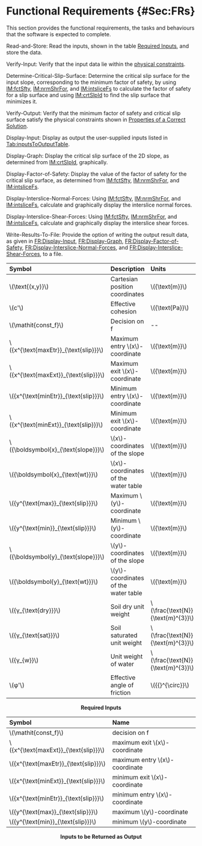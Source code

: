 # Functional Requirements {#Sec:FRs}

This section provides the functional requirements, the tasks and behaviours that the software is expected to complete.

<div id="readAndStore"></div>

Read-and-Store: Read the inputs, shown in the table [Required Inputs](./SecFRs.md#Table:ReqInputs), and store the data.

<div id="verifyInput"></div>

Verify-Input: Verify that the input data lie within the [physical constraints](./SecDataConstraints.md#Sec:DataConstraints).

<div id="determineCritSlip"></div>

Determine-Critical-Slip-Surface: Determine the critical slip surface for the input slope, corresponding to the minimum factor of safety, by using [IM:fctSfty](./SecIMs.md#IM:fctSfty), [IM:nrmShrFor](./SecIMs.md#IM:nrmShrFor), and [IM:intsliceFs](./SecIMs.md#IM:intsliceFs) to calculate the factor of safety for a slip surface and using [IM:crtSlpId](./SecIMs.md#IM:crtSlpId) to find the slip surface that minimizes it.

<div id="verifyOutput"></div>

Verify-Output: Verify that the minimum factor of safety and critical slip surface satisfy the physical constraints shown in [Properties of a Correct Solution](./SecCorSolProps.md#Sec:CorSolProps).

<div id="displayInput"></div>

Display-Input: Display as output the user-supplied inputs listed in [Tab:inputsToOutputTable](./SecFRs.md#Table:inputsToOutputTable).

<div id="displayGraph"></div>

Display-Graph: Display the critical slip surface of the 2D slope, as determined from [IM:crtSlpId](./SecIMs.md#IM:crtSlpId), graphically.

<div id="displayFS"></div>

Display-Factor-of-Safety: Display the value of the factor of safety for the critical slip surface, as determined from [IM:fctSfty](./SecIMs.md#IM:fctSfty), [IM:nrmShrFor](./SecIMs.md#IM:nrmShrFor), and [IM:intsliceFs](./SecIMs.md#IM:intsliceFs).

<div id="displayNormal"></div>

Display-Interslice-Normal-Forces: Using [IM:fctSfty](./SecIMs.md#IM:fctSfty), [IM:nrmShrFor](./SecIMs.md#IM:nrmShrFor), and [IM:intsliceFs](./SecIMs.md#IM:intsliceFs), calculate and graphically display the interslice normal forces.

<div id="displayShear"></div>

Display-Interslice-Shear-Forces: Using [IM:fctSfty](./SecIMs.md#IM:fctSfty), [IM:nrmShrFor](./SecIMs.md#IM:nrmShrFor), and [IM:intsliceFs](./SecIMs.md#IM:intsliceFs), calculate and graphically display the interslice shear forces.

<div id="writeToFile"></div>

Write-Results-To-File: Provide the option of writing the output result data, as given in [FR:Display-Input](./SecFRs.md#displayInput), [FR:Display-Graph](./SecFRs.md#displayGraph), [FR:Display-Factor-of-Safety](./SecFRs.md#displayFS), [FR:Display-Interslice-Normal-Forces](./SecFRs.md#displayNormal), and [FR:Display-Interslice-Shear-Forces](./SecFRs.md#displayShear), to a file.

<div id="Table:ReqInputs"></div>

|Symbol                                  |Description                           |Units                              |
|:---------------------------------------|:-------------------------------------|:----------------------------------|
|\\(\text{(x,y)}\\)                      |Cartesian position coordinates        |\\({\text{m}}\\)                   |
|\\(c'\\)                                |Effective cohesion                    |\\({\text{Pa}}\\)                  |
|\\(\mathit{const\_f}\\)                 |Decision on f                         |--                                 |
|\\({x^{\text{maxEtr}}\_{\text{slip}}}\\)|Maximum entry \\(x\\)-coordinate      |\\({\text{m}}\\)                   |
|\\({x^{\text{maxExt}}\_{\text{slip}}}\\)|Maximum exit \\(x\\)-coordinate       |\\({\text{m}}\\)                   |
|\\({x^{\text{minEtr}}\_{\text{slip}}}\\)|Minimum entry \\(x\\)-coordinate      |\\({\text{m}}\\)                   |
|\\({x^{\text{minExt}}\_{\text{slip}}}\\)|Minimum exit \\(x\\)-coordinate       |\\({\text{m}}\\)                   |
|\\({\boldsymbol{x}\_{\text{slope}}}\\)  |\\(x\\)-coordinates of the slope      |\\({\text{m}}\\)                   |
|\\({\boldsymbol{x}\_{\text{wt}}}\\)     |\\(x\\)-coordinates of the water table|\\({\text{m}}\\)                   |
|\\({y^{\text{max}}\_{\text{slip}}}\\)   |Maximum \\(y\\)-coordinate            |\\({\text{m}}\\)                   |
|\\({y^{\text{min}}\_{\text{slip}}}\\)   |Minimum \\(y\\)-coordinate            |\\({\text{m}}\\)                   |
|\\({\boldsymbol{y}\_{\text{slope}}}\\)  |\\(y\\)-coordinates of the slope      |\\({\text{m}}\\)                   |
|\\({\boldsymbol{y}\_{\text{wt}}}\\)     |\\(y\\)-coordinates of the water table|\\({\text{m}}\\)                   |
|\\({γ\_{\text{dry}}}\\)                 |Soil dry unit weight                  |\\(\frac{\text{N}}{\text{m}^{3}}\\)|
|\\({γ\_{\text{sat}}}\\)                 |Soil saturated unit weight            |\\(\frac{\text{N}}{\text{m}^{3}}\\)|
|\\({γ\_{w}}\\)                          |Unit weight of water                  |\\(\frac{\text{N}}{\text{m}^{3}}\\)|
|\\(φ'\\)                                |Effective angle of friction           |\\({{}^{\circ}}\\)                 |

**<p align="center">Required Inputs</p>**

<div id="Table:inputsToOutputTable"></div>

|Symbol                                  |Name                            |
|:---------------------------------------|:-------------------------------|
|\\(\mathit{const\_f}\\)                 |decision on f                   |
|\\({x^{\text{maxExt}}\_{\text{slip}}}\\)|maximum exit \\(x\\)-coordinate |
|\\({x^{\text{maxEtr}}\_{\text{slip}}}\\)|maximum entry \\(x\\)-coordinate|
|\\({x^{\text{minExt}}\_{\text{slip}}}\\)|minimum exit \\(x\\)-coordinate |
|\\({x^{\text{minEtr}}\_{\text{slip}}}\\)|minimum entry \\(x\\)-coordinate|
|\\({y^{\text{max}}\_{\text{slip}}}\\)   |maximum \\(y\\)-coordinate      |
|\\({y^{\text{min}}\_{\text{slip}}}\\)   |minimum \\(y\\)-coordinate      |

**<p align="center">Inputs to be Returned as Output</p>**
